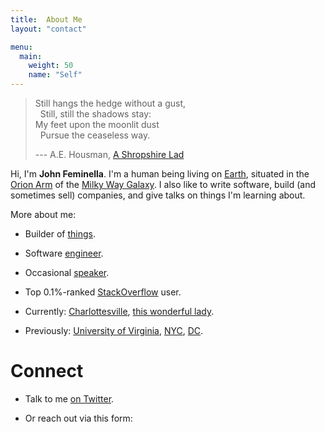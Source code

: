 ```yaml
---
title:  About Me
layout: "contact"

menu:
  main:
    weight: 50
    name: "Self"
---
```


> <div style="white-space: pre">Still hangs the hedge without a gust,
>   Still, still the shadows stay:
> My feet upon the moonlit dust
>   Pursue the ceaseless way.</div>
>
> --- A.E. Housman, [A Shropshire Lad](http://www.bartleby.com/123/36.html)

Hi, I'm **John Feminella**. I'm a human being living on [Earth](http://en.wikipedia.org/wiki/Earth), situated in the [Orion Arm](http://en.wikipedia.org/wiki/Orion_Arm) of the [Milky Way Galaxy](http://en.wikipedia.org/wiki/Milky_Way). I also like to write software, build (and sometimes sell) companies, and give talks on things I'm learning about.

More about me:

* Builder of [things](/portfolio.html).

* Software [engineer](https://github.com/fj/).

* Occasional [speaker](http://speakerrate.com/speakers/2986-john-feminella).

* Top 0.1%-ranked [StackOverflow](http://stackoverflow.com/users/75170/john-feminella) user.

* Currently: [Charlottesville](https://www.google.com/search?q=charlottesville%2C+virginia), [this wonderful lady](https://twitter.com/tinyappleslice).

* Previously: [University of Virginia](http://www.virginia.edu/), [NYC](https://www.google.com/search?q=New+York+City%2C+NY), [DC](https://www.google.com/search?q=Washington%2C+DC).

# Connect <a name="connect"></a>

* Talk to me [on Twitter](http://twitter.com/jxxf).

* Or reach out via this form:
